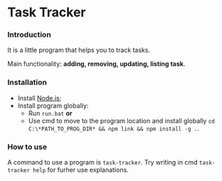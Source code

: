# Task Tracker
### Introduction
It is a little program that helps you to track tasks.

Main functionality: **adding, removing, updating, listing task**.

### Installation 
- Install [Node.js](https://nodejs.org/en);
- Install program globally:
  - Run `run.bat` **or**
  - Use cmd to move to the program location and install globally `cd C:\*PATH_TO_PROG_DIR* && npm link && npm install -g .`.
 
### How to use
A command to use a program is `task-tracker`.
Try writing in cmd `task-tracker help` for furher use explanations.
